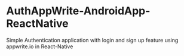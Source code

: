 # AuthAppWrite-AndroidApp-ReactNative
Simple Authentication application with login and sign up feature using appwrite.io in React-Native
